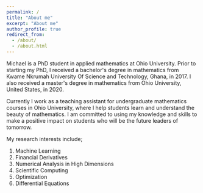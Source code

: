 ```yaml
---
permalink: /
title: "About me"
excerpt: "About me"
author_profile: true
redirect_from: 
  - /about/
  - /about.html
---
```


Michael is a PhD student in applied mathematics at Ohio University. 
Prior to starting my PhD, I received a bachelor's degree in mathematics from Kwame Nkrumah University Of Science and Technology, Ghana, in 2017. I also received a master's degree in mathematics from Ohio University, United States, in 2020.

Currently I work as a teaching assistant for undergraduate mathematics courses in Ohio University, where I help students learn and understand the beauty of mathematics. I am committed to using my knowledge and skills to make a positive impact on students who will be the future leaders of tomorrow.

My research interests include;
1. Machine Learning
1. Financial Derivatives
1. Numerical Analysis in High Dimensions 
1. Scientific Computing
1. Optimization
1. Differential Equations
